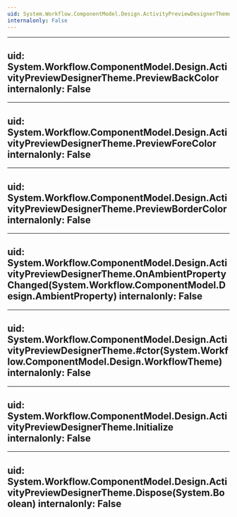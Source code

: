 ```yaml
---
uid: System.Workflow.ComponentModel.Design.ActivityPreviewDesignerTheme
internalonly: False
---
```


---
uid: System.Workflow.ComponentModel.Design.ActivityPreviewDesignerTheme.PreviewBackColor
internalonly: False
---

---
uid: System.Workflow.ComponentModel.Design.ActivityPreviewDesignerTheme.PreviewForeColor
internalonly: False
---

---
uid: System.Workflow.ComponentModel.Design.ActivityPreviewDesignerTheme.PreviewBorderColor
internalonly: False
---

---
uid: System.Workflow.ComponentModel.Design.ActivityPreviewDesignerTheme.OnAmbientPropertyChanged(System.Workflow.ComponentModel.Design.AmbientProperty)
internalonly: False
---

---
uid: System.Workflow.ComponentModel.Design.ActivityPreviewDesignerTheme.#ctor(System.Workflow.ComponentModel.Design.WorkflowTheme)
internalonly: False
---

---
uid: System.Workflow.ComponentModel.Design.ActivityPreviewDesignerTheme.Initialize
internalonly: False
---

---
uid: System.Workflow.ComponentModel.Design.ActivityPreviewDesignerTheme.Dispose(System.Boolean)
internalonly: False
---
